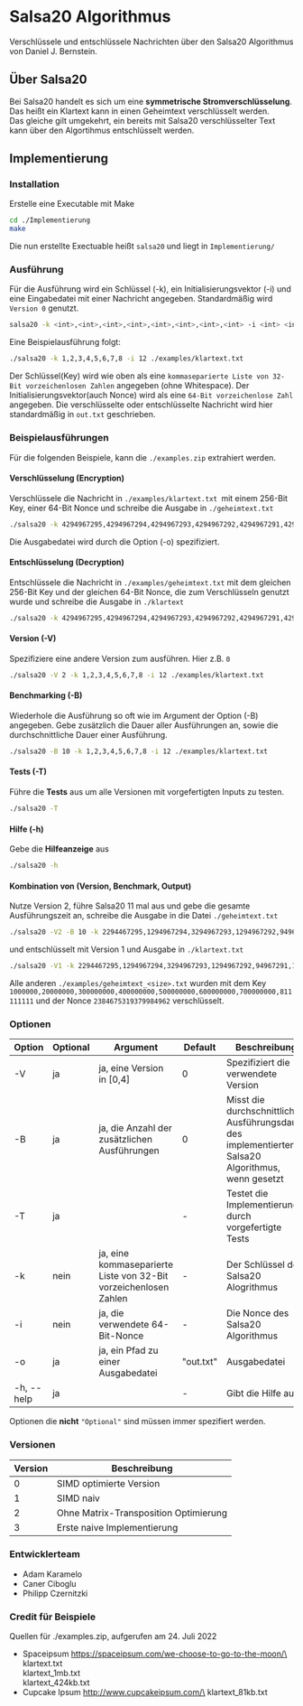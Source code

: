 # Salsa20 Algorithmus

Verschlüssele und entschlüssele Nachrichten über den Salsa20 Algorithmus von Daniel J. Bernstein.


## Über Salsa20
Bei Salsa20 handelt es sich um eine **symmetrische Stromverschlüsselung**.<br />
Das heißt ein Klartext kann in einen Geheimtext verschlüsselt werden.<br /> Das gleiche gilt umgekehrt, ein bereits mit Salsa20 verschlüsselter Text kann über den Algortihmus entschlüsselt werden.


## Implementierung

### Installation
Erstelle eine Executable mit Make
```bash
cd ./Implementierung
make
```
Die nun erstellte Exectuable heißt `salsa20` und liegt in `Implementierung/`

### Ausführung
Für die Ausführung wird ein Schlüssel (-k), ein Initialisierungsvektor (-i) und eine Eingabedatei mit einer Nachricht angegeben. Standardmäßig wird `Version 0` genutzt.
```bash
salsa20 -k <int>,<int>,<int>,<int>,<int>,<int>,<int>,<int> -i <int> <input-file>
```
Eine Beispielausführung folgt:

```bash
./salsa20 -k 1,2,3,4,5,6,7,8 -i 12 ./examples/klartext.txt
```

Der Schlüssel(Key) wird wie oben als eine `kommaseparierte Liste von 32-Bit vorzeichenlosen Zahlen` angegeben (ohne Whitespace). Der Initialisierungsvektor(auch Nonce) wird als eine `64-Bit vorzeichenlose Zahl` angegeben. Die verschlüsselte oder entschlüsselte Nachricht wird hier standardmäßig in `out.txt` geschrieben.

### Beispielausführungen
Für die folgenden Beispiele, kann die `./examples.zip` extrahiert werden.

#### Verschlüsselung (Encryption)
Verschlüssele die Nachricht in `./examples/klartext.txt `mit einem 256-Bit Key, einer 64-Bit Nonce und schreibe die Ausgabe in `./geheimtext.txt`
```bash
./salsa20 -k 4294967295,4294967294,4294967293,4294967292,4294967291,429496720,429496,1 -i 8397434398 -o ./geheimtext.txt ./examples/klartext.txt
```
Die Ausgabedatei wird durch die Option (-o) spezifiziert.

#### Entschlüsselung (Decryption)
Entschlüssele die Nachricht in `./examples/geheimtext.txt` mit dem gleichen 256-Bit Key und der gleichen 64-Bit Nonce, die zum Verschlüsseln genutzt wurde und schreibe die Ausgabe in `./klartext`
```bash
./salsa20 -k 4294967295,4294967294,4294967293,4294967292,4294967291,429496720,429496,1 -i 8397434398 -o ./klartext.txt ./examples/geheimtext.txt
```

#### Version (-V)
Spezifiziere eine andere Version zum ausführen. Hier z.B. `0`
```bash
./salsa20 -V 2 -k 1,2,3,4,5,6,7,8 -i 12 ./examples/klartext.txt
```

#### Benchmarking (-B)
Wiederhole die Ausführung so oft wie im Argument der Option (-B) angegeben.
Gebe zusätzlich die Dauer aller Ausführungen an, sowie die durchschnittliche Dauer einer Ausführung.
```bash
./salsa20 -B 10 -k 1,2,3,4,5,6,7,8 -i 12 ./examples/klartext.txt
```

#### Tests (-T)
Führe die **Tests** aus um alle Versionen mit vorgefertigten Inputs zu testen.
```bash
./salsa20 -T
```

#### Hilfe (-h)
Gebe die **Hilfeanzeige** aus
```bash
./salsa20 -h
```

#### Kombination von (Version, Benchmark, Output)
Nutze Version 2, führe Salsa20 11 mal aus und gebe die gesamte Ausführungszeit an, schreibe die Ausgabe in die Datei `./geheimtext.txt`
```bash
./salsa20 -V2 -B 10 -k 2294467295,1294967294,3294967293,1294967292,94967291,189496720,329496,1 -i 8397414398 -o ./geheimtext.txt ./examples/klartext.txt
```
und entschlüsselt mit Version 1 und Ausgabe in `./klartext.txt`
```bash
./salsa20 -V1 -k 2294467295,1294967294,3294967293,1294967292,94967291,189496720,329496,1 -i 8397414398 -o ./klartext.txt ./geheimtext.txt
```

Alle anderen `./examples/geheimtext_<size>.txt` wurden mit dem Key `1000000,20000000,300000000,400000000,500000000,600000000,700000000,811111111` und der Nonce `2384675319379984962` verschlüsselt.


### Optionen

| Option     | Optional | Argument                                                          | Default   | Beschreibung                        |
|------------|----------|-------------------------------------------------------------------|-----------|-------------------------------------|
| -V         | ja       | ja, eine Version in [0,4]			                                    | 0					| Spezifiziert die verwendete Version |
| -B         | ja       | ja, die Anzahl der zusätzlichen Ausführungen                      | 0         | Misst die durchschnittliche Ausführungsdauer des implementierten Salsa20 Algorithmus, wenn gesetzt |
| -T         | ja       |                                                                   | -         | Testet die Implementierung durch vorgefertigte Tests |
| -k         | nein     | ja, eine kommaseparierte Liste von 32-Bit vorzeichenlosen Zahlen  | -         | Der Schlüssel des Salsa20 Alogrithmus
| -i         | nein     | ja, die verwendete 64-Bit-Nonce                                   | -         | Die Nonce des Salsa20 Algorithmus  
| -o         | ja       | ja, ein Pfad zu einer Ausgabedatei                                | "out.txt" | Ausgabedatei
| -h, --help | ja       |                                                                   | -         | Gibt die Hilfe aus

Optionen die **nicht** `"Optional"` sind müssen immer spezifiert werden.


### Versionen

| Version | Beschreibung                            |
|---------|-----------------------------------------|
| 0       | SIMD optimierte Version                 |
| 1       | SIMD naiv                               |
| 2       | Ohne Matrix-Transposition Optimierung   |
| 3       | Erste naive Implementierung             |


### Entwicklerteam
- Adam Karamelo
- Caner Ciboglu
- Philipp Czernitzki

### Credit für Beispiele
Quellen für ./examples.zip, aufgerufen am 24. Juli 2022
- Spaceipsum https://spaceipsum.com/we-choose-to-go-to-the-moon/\
klartext.txt\
klartext_1mb.txt\
klartext_424kb.txt
- Cupcake Ipsum http://www.cupcakeipsum.com/\
klartext_81kb.txt
